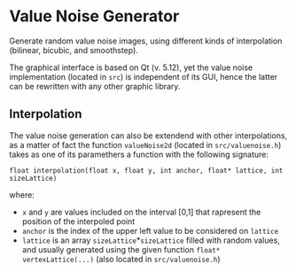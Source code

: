 # Value Noise Generator

Generate random value noise images, using different kinds of interpolation (bilinear, bicubic, and smoothstep). 

The graphical interface is based on Qt (v. 5.12), yet the value noise implementation (located in `src`) is independent of its GUI, hence the latter can be rewritten with any other graphic library.

## Interpolation

The value noise generation can also be extendend with other interpolations, as a matter of fact the function `valueNoise2d` (located in `src/valuenoise.h`) takes as one of its paramethers a function with the following signature:

``` float interpolation(float x, float y, int anchor, float* lattice, int sizeLattice) ```

where:
- `x` and `y` are values included on the interval \[0,1\] that rapresent the position of the interpoled point
- `anchor` is the index of the upper left value to be considered on `lattice`
- `lattice` is an array `sizeLattice`*`sizeLattice` filled with random values, and usually generated using the given function `float* vertexLattice(...)` (also located in `src/valuenoise.h`)
